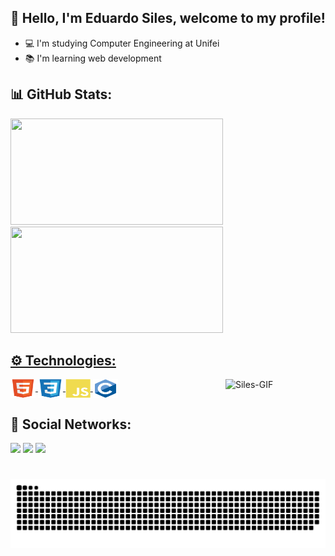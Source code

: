 ## 👋 Hello, I'm Eduardo Siles, welcome to my profile! 

- 💻 I'm studying Computer Engineering at Unifei
- 📚 I'm learning web development

## 📊 GitHub Stats:

<div>
  <a href="https://github.com/edusiles">
  <img height="170em" width="340" src="https://github-readme-stats.vercel.app/api?username=edusiles&show_icons=true&theme=dark&include_all_commits=true&count_private=true"/>
  <img height="170em" width="340" src="https://github-readme-stats.vercel.app/api/top-langs/?username=edusiles&layout=compact&langs_count=16&theme=dark"/>
</div>

## ⚙ Technologies:

<div style="display: inline_block">
  <img align="center" alt="Siles-HTML" height="30" width="40" src="https://raw.githubusercontent.com/devicons/devicon/master/icons/html5/html5-original.svg">
  <img align="center" alt="Siles-CSS" height="30" width="40" src="https://raw.githubusercontent.com/devicons/devicon/master/icons/css3/css3-original.svg">
  <img align="center" alt="Siles-JS" height="30" width="40" src="https://raw.githubusercontent.com/devicons/devicon/master/icons/javascript/javascript-plain.svg">
  <img align="center" alt="Siles-JS" height="30" width="40" src="https://raw.githubusercontent.com/devicons/devicon/master/icons/c/c-original.svg">
  <img align="right" alt="Siles-GIF" height="160" width="160" src="https://i.picasion.com/pic92/f1a1a85f1eaf675c75c633b0a2e51ae2.gif" width="300" height="300" border="0" alt="https://picasion.com/" /></a>
</div>

## 🔗 Social Networks:
<div>
  <a href="https://www.linkedin.com/in/edu-siles05/" target="_blank"><img src="https://img.shields.io/badge/LinkedIn-0077B5?style=for-the-badge&logo=linkedin&logoColor=white"><a/>
  <a href="https://instagram.com/edu_siles05" target="_blank"><img src="https://img.shields.io/badge/Instagram-E4405F?style=for-the-badge&logo=instagram&logoColor=white"><a/>
  <a href="https://www.facebook.com/edusiles05" target="_blank"><img src="https://img.shields.io/badge/Facebook-1877F2?style=for-the-badge&logo=facebook&logoColor=white"><a/>
</div>

![Snake animation](https://github.com/edusiles/edusiles/blob/output/github-contribution-grid-snake.svg)
